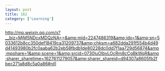 ```yaml
---
layout: post
title: 162
category: ['Learning']
---
```


http://mp.weixin.qq.com/s?__biz=MjM5NDcxMDQzNA==&amp;mid=2247486319&amp;idx=1&amp;sn=5033612b8cc350def18419ca31209737&amp;chksm=a682dda291f554b4d49d41493980b2fc0aaba62b2eb58fbdb1de80228dc0dd7f1aa729d56874&amp;mpshare=1&amp;scene=1&amp;srcid=0730luOlbvLOcRm8cCgBkWqR&amp;sharer_sharetime=1627611279057&amp;sharer_shareid=d94307a8605fb2fbec271a8d8c5a0a86#rd]


